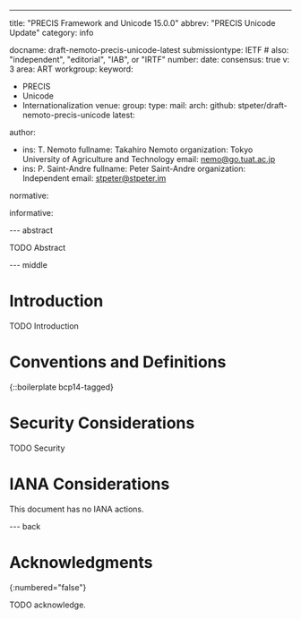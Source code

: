 ---

title: "PRECIS Framework and Unicode 15.0.0"
abbrev: "PRECIS Unicode Update"
category: info

docname: draft-nemoto-precis-unicode-latest
submissiontype: IETF  # also: "independent", "editorial", "IAB", or "IRTF"
number:
date:
consensus: true
v: 3
area: ART
workgroup: 
keyword:
 - PRECIS
 - Unicode
 - Internationalization
venue:
  group: 
  type: 
  mail: 
  arch: 
  github: stpeter/draft-nemoto-precis-unicode
  latest: 

author:
 -  ins: T. Nemoto
    fullname: Takahiro Nemoto
    organization: Tokyo University of Agriculture and Technology
    email: nemo@go.tuat.ac.jp
 -  ins: P. Saint-Andre
    fullname: Peter Saint-Andre
    organization: Independent
    email: stpeter@stpeter.im

normative:

informative:


--- abstract

TODO Abstract


--- middle

# Introduction

TODO Introduction


# Conventions and Definitions

{::boilerplate bcp14-tagged}


# Security Considerations

TODO Security


# IANA Considerations

This document has no IANA actions.


--- back

# Acknowledgments
{:numbered="false"}

TODO acknowledge.
